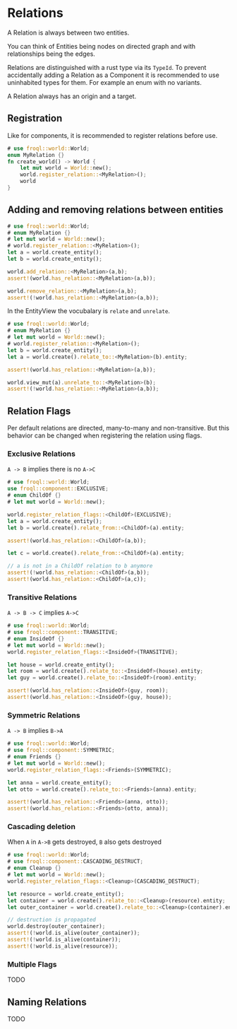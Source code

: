 # Relations

A Relation is always between two entities.

You can think of Entities being nodes on directed graph and with relationships being the edges.

Relations are distinguished with a rust type via its `TypeId`.
To prevent accidentally adding a Relation as a Component it is recommended to use uninhabited types for them. 
For example an enum with no variants.

A Relation always has an origin and a target.

## Registration

Like for components, it is recommended to register relations before use.

```rust
# use froql::world::World;
enum MyRelation {}
fn create_world() -> World {
    let mut world = World::new();
    world.register_relation::<MyRelation>();
    world
}
```

## Adding and removing relations between entities

```rust
# use froql::world::World;
# enum MyRelation {}
# let mut world = World::new();
# world.register_relation::<MyRelation>();
let a = world.create_entity();
let b = world.create_entity();

world.add_relation::<MyRelation>(a,b);
assert!(world.has_relation::<MyRelation>(a,b));

world.remove_relation::<MyRelation>(a,b);
assert!(!world.has_relation::<MyRelation>(a,b));
```

In the EntityView the vocubalary is `relate` and `unrelate`.

```rust
# use froql::world::World;
# enum MyRelation {}
# let mut world = World::new();
# world.register_relation::<MyRelation>();
let b = world.create_entity();
let a = world.create().relate_to::<MyRelation>(b).entity;

assert!(world.has_relation::<MyRelation>(a,b));

world.view_mut(a).unrelate_to::<MyRelation>(b);
assert!(!world.has_relation::<MyRelation>(a,b));
```


## Relation Flags

Per default relations are directed, many-to-many and non-transitive. 
But this behavior can be changed when registering the relation using flags.



### Exclusive Relations
`A -> B` implies there is no `A->C`

```rust
# use froql::world::World;
use froql::component::EXCLUSIVE;
# enum ChildOf {}
# let mut world = World::new();

world.register_relation_flags::<ChildOf>(EXCLUSIVE);
let a = world.create_entity();
let b = world.create().relate_from::<ChildOf>(a).entity;

assert!(world.has_relation::<ChildOf>(a,b));

let c = world.create().relate_from::<ChildOf>(a).entity;

// a is not in a ChildOf relation to b anymore
assert!(!world.has_relation::<ChildOf>(a,b));
assert!(world.has_relation::<ChildOf>(a,c));
```

### Transitive Relations

`A -> B -> C` implies `A->C`

```rust
# use froql::world::World;
# use froql::component::TRANSITIVE;
# enum InsideOf {}
# let mut world = World::new();
world.register_relation_flags::<InsideOf>(TRANSITIVE);

let house = world.create_entity();
let room = world.create().relate_to::<InsideOf>(house).entity;
let guy = world.create().relate_to::<InsideOf>(room).entity;

assert!(world.has_relation::<InsideOf>(guy, room));
assert!(world.has_relation::<InsideOf>(guy, house));
```

### Symmetric Relations

`A -> B` implies `B->A`

```rust
# use froql::world::World;
# use froql::component::SYMMETRIC;
# enum Friends {}
# let mut world = World::new();
world.register_relation_flags::<Friends>(SYMMETRIC);

let anna = world.create_entity();
let otto = world.create().relate_to::<Friends>(anna).entity;

assert!(world.has_relation::<Friends>(anna, otto));
assert!(world.has_relation::<Friends>(otto, anna));
```

### Cascading deletion

When `A` in `A->B` gets destroyed, `B` also gets destroyed

```rust
# use froql::world::World;
# use froql::component::CASCADING_DESTRUCT;
# enum Cleanup {}
# let mut world = World::new();
world.register_relation_flags::<Cleanup>(CASCADING_DESTRUCT);

let resource = world.create_entity();
let container = world.create().relate_to::<Cleanup>(resource).entity;
let outer_container = world.create().relate_to::<Cleanup>(container).entity;

// destruction is propagated
world.destroy(outer_container);
assert!(!world.is_alive(outer_container));
assert!(!world.is_alive(container));
assert!(!world.is_alive(resource));
```

### Multiple Flags

TODO

## Naming Relations

TODO

